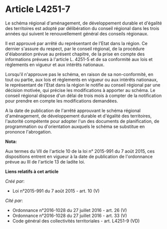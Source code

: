 # Article L4251-7

Le schéma régional d'aménagement, de développement durable et d'égalité des territoires est adopté par délibération du
conseil régional dans les trois années qui suivent le renouvellement général des conseils régionaux.

Il est approuvé par arrêté du représentant de l'Etat dans la région. Ce dernier s'assure du respect, par le conseil régional,
de la procédure d'élaboration prévue au présent chapitre, de la prise en compte des informations prévues à l'article L.
4251-5 et de sa conformité aux lois et règlements en vigueur et aux intérêts nationaux.

Lorsqu'il n'approuve pas le schéma, en raison de sa non-conformité, en tout ou partie, aux lois et règlements en vigueur ou
aux intérêts nationaux, le représentant de l'Etat dans la région le notifie au conseil régional par une décision motivée, qui
précise les modifications à apporter au schéma. Le conseil régional dispose d'un délai de trois mois à compter de la
notification pour prendre en compte les modifications demandées.

A la date de publication de l'arrêté approuvant le schéma régional d'aménagement, de développement durable et d'égalité des
territoires, l'autorité compétente pour adopter l'un des documents de planification, de programmation ou d'orientation
auxquels le schéma se substitue en prononce l'abrogation.

**Nota:**

Aux termes du VII de l'article 10 de la loi n° 2015-991 du 7 août 2015, ces dispositions entrent en vigueur à la date de
publication de l'ordonnance prévue au III de l'article 13 de ladite loi.

**Liens relatifs à cet article**

_Créé par_:

  - Loi n°2015-991 du 7 août 2015 - art. 10 (V)

_Cité par_:

  - Ordonnance n°2016-1028 du 27 juillet 2016 - art. 26 (V)
  - Ordonnance n°2016-1028 du 27 juillet 2016 - art. 33 (V)
  - Code général des collectivités territoriales - art. L4251-9 (VD)

